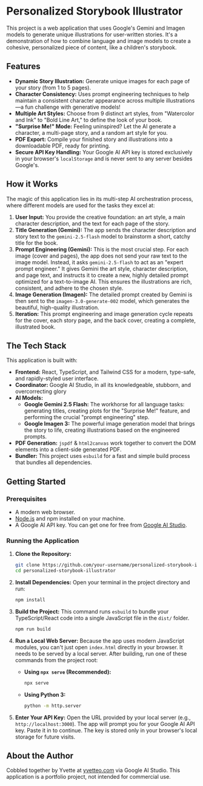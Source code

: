 # Personalized Storybook Illustrator

This project is a web application that uses Google's Gemini and Imagen models to generate unique illustrations for user-written stories. It's a demonstration of how to combine language and image models to create a cohesive, personalized piece of content, like a children's storybook.

## Features

- **Dynamic Story Illustration:** Generate unique images for each page of your story (from 1 to 5 pages).
- **Character Consistency:** Uses prompt engineering techniques to help maintain a consistent character appearance across multiple illustrations—a fun challenge with generative models!
- **Multiple Art Styles:** Choose from 9 distinct art styles, from "Watercolor and Ink" to "Bold Line Art," to define the look of your book.
- **"Surprise Me!" Mode:** Feeling uninspired? Let the AI generate a character, a multi-page story, and a random art style for you.
- **PDF Export:** Compile your finished story and illustrations into a downloadable PDF, ready for printing.
- **Secure API Key Handling:** Your Google AI API key is stored exclusively in your browser's `localStorage` and is never sent to any server besides Google's.

## How it Works

The magic of this application lies in its multi-step AI orchestration process, where different models are used for the tasks they excel at:

1.  **User Input:** You provide the creative foundation: an art style, a main character description, and the text for each page of the story.
2.  **Title Generation (Gemini):** The app sends the character description and story text to the `gemini-2.5-flash` model to brainstorm a short, catchy title for the book.
3.  **Prompt Engineering (Gemini):** This is the most crucial step. For each image (cover and pages), the app does not send your raw text to the image model. Instead, it asks `gemini-2.5-flash` to act as an "expert prompt engineer." It gives Gemini the art style, character description, and page text, and instructs it to create a new, highly detailed prompt optimized for a text-to-image AI. This ensures the illustrations are rich, consistent, and adhere to the chosen style.
4.  **Image Generation (Imagen):** The detailed prompt created by Gemini is then sent to the `imagen-3.0-generate-002` model, which generates the beautiful, high-quality illustration.
5.  **Iteration:** This prompt engineering and image generation cycle repeats for the cover, each story page, and the back cover, creating a complete, illustrated book.

## The Tech Stack

This application is built with:

- **Frontend:** React, TypeScript, and Tailwind CSS for a modern, type-safe, and rapidly-styled user interface.
- **Coordinator:** Google AI Studio, in all its knowledgeable, stubborn, and overcorrecting glory
- **AI Models:**
  - **Google Gemini 2.5 Flash:** The workhorse for all language tasks: generating titles, creating plots for the "Surprise Me!" feature, and performing the crucial "prompt engineering" step.
  - **Google Imagen 3:** The powerful image generation model that brings the story to life, creating illustrations based on the engineered prompts.
- **PDF Generation:** `jspdf` & `html2canvas` work together to convert the DOM elements into a client-side generated PDF.
- **Bundler:** This project uses `esbuild` for a fast and simple build process that bundles all dependencies.

## Getting Started

### Prerequisites

- A modern web browser.
- [Node.js](https://nodejs.org/) and npm installed on your machine.
- A Google AI API key. You can get one for free from [Google AI Studio](https://aistudio.google.com/).

### Running the Application

1.  **Clone the Repository:**
    ```bash
    git clone https://github.com/your-username/personalized-storybook-illustrator.git
    cd personalized-storybook-illustrator
    ```

2.  **Install Dependencies:**
    Open your terminal in the project directory and run:
    ```bash
    npm install
    ```

3.  **Build the Project:**
    This command runs `esbuild` to bundle your TypeScript/React code into a single JavaScript file in the `dist/` folder.
    ```bash
    npm run build
    ```

4.  **Run a Local Web Server:**
    Because the app uses modern JavaScript modules, you can't just open `index.html` directly in your browser. It needs to be served by a local server. After building, run one of these commands from the project root:
    
    - **Using `npx serve` (Recommended):**
      ```bash
      npx serve
      ```
    - **Using Python 3:**
      ```bash
      python -m http.server
      ```

5.  **Enter Your API Key:**
    Open the URL provided by your local server (e.g., `http://localhost:3000`). The app will prompt you for your Google AI API key. Paste it in to continue. The key is stored only in your browser's local storage for future visits.

## About the Author

Cobbled together by Yvette at [yvetteo.com](https://yvetteo.com) via Google AI Studio. This application is a portfolio project, not intended for commercial use.